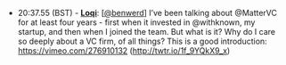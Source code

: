 * <a id="20:37.55">20:37.55 (BST)</a> - __[Loqi](https://github.com/Loqi)__: [<a href="https://twitter.com/benwerd">@benwerd</a>] I’ve been talking about @MatterVC for at least four years - first when it invested in @withknown, my startup, and then when I joined the team. But what is it? Why do I care so deeply about a VC firm, of all things? This is a good introduction: https://vimeo.com/276910132 (http://twtr.io/1f_9YQkX9_x)
